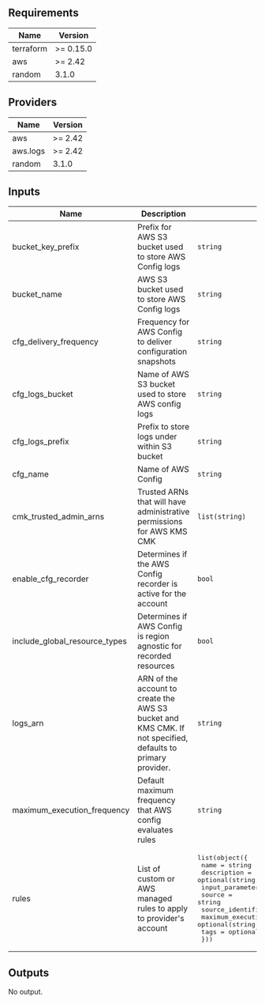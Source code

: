 ## Requirements

| Name | Version |
|------|---------|
| terraform | >= 0.15.0 |
| aws | >= 2.42 |
| random | 3.1.0 |

## Providers

| Name | Version |
|------|---------|
| aws | >= 2.42 |
| aws.logs | >= 2.42 |
| random | 3.1.0 |

## Inputs

| Name | Description | Type | Default | Required |
|------|-------------|------|---------|:--------:|
| bucket\_key\_prefix | Prefix for AWS S3 bucket used to store AWS Config logs | `string` | `null` | no |
| bucket\_name | AWS S3 bucket used to store AWS Config logs | `string` | `null` | no |
| cfg\_delivery\_frequency | Frequency for AWS Config to deliver configuration snapshots | `string` | `"Six_Hours"` | no |
| cfg\_logs\_bucket | Name of AWS S3 bucket used to store AWS config logs | `string` | `null` | no |
| cfg\_logs\_prefix | Prefix to store logs under within S3 bucket | `string` | `null` | no |
| cfg\_name | Name of AWS Config | `string` | `"account-config"` | no |
| cmk\_trusted\_admin\_arns | Trusted ARNs that will have administrative permissions for AWS KMS CMK | `list(string)` | `[]` | no |
| enable\_cfg\_recorder | Determines if the AWS Config recorder is active for the account | `bool` | `true` | no |
| include\_global\_resource\_types | Determines if AWS Config is region agnostic for recorded resources | `bool` | `true` | no |
| logs\_arn | ARN of the account to create the AWS S3 bucket and KMS CMK. If not specified, defaults to primary provider. | `string` | `null` | no |
| maximum\_execution\_frequency | Default maximum frequency that AWS config evaluates rules | `string` | `"TwentyFour_Hours"` | no |
| rules | List of custom or AWS managed rules to apply to provider's account | <pre>list(object({<br>    name                        = string<br>    description                 = optional(string)<br>    input_parameters            = optional(string)<br>    source                      = string<br>    source_identifier           = string<br>    maximum_execution_frequency = optional(string)<br>    tags                        = optional(map(string))<br>  }))</pre> | `[]` | no |

## Outputs

No output.
